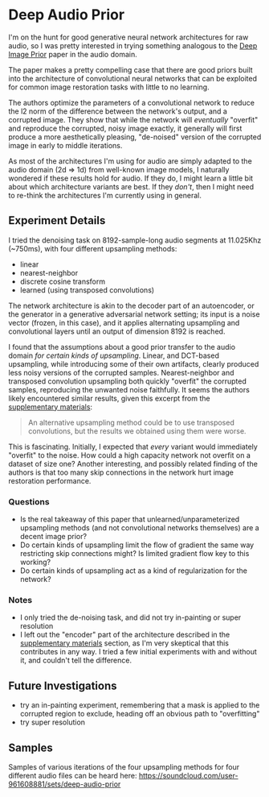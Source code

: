 # Deep Audio Prior

I'm on the hunt for good generative neural network architectures for raw audio,
so I was pretty interested in trying something analogous to the
[Deep Image Prior](https://dmitryulyanov.github.io/deep_image_prior) paper in
the audio domain.

The paper makes a pretty compelling case that there are good priors built into
the architecture of convolutional neural networks that can be exploited for
common image restoration tasks with little to no learning.

The authors optimize the parameters of a convolutional network to reduce the l2
norm of the difference between the network's output, and a corrupted image.  They
show that while the network will _eventually_ "overfit" and reproduce the
corrupted, noisy image exactly, it generally will first produce a more
aesthetically pleasing, "de-noised" version of the corrupted image in early to
middle iterations.

As most of the architectures I'm using for audio are simply adapted to the
audio domain (2d => 1d) from well-known image models, I naturally wondered if
these results hold for audio.  If they do, I might learn a little bit about which
architecture variants are best.  If they _don't_, then I might need to re-think
the architectures I'm currently using in general.


## Experiment Details
I tried the denoising task on 8192-sample-long audio segments at 11.025Khz
(~750ms), with four different upsampling methods:

- linear
- nearest-neighbor
- discrete cosine transform
- learned (using transposed convolutions)

The network architecture is akin to the decoder part of an autoencoder, or the
generator in a generative adversarial network setting; its input is a noise
vector (frozen, in this case), and it applies alternating upsampling and
convolutional layers until an output of dimension 8192 is reached.

I found that the assumptions about a good prior transfer to the audio domain
_for certain kinds of upsampling_.  Linear, and DCT-based upsampling, while
introducing some of their own artifacts, clearly produced less noisy versions
of the corrupted samples.  Nearest-neighbor and transposed convolution
upsampling both quickly "overfit" the corrupted samples, reproducing the
unwanted noise faithfully.  It seems the authors likely encountered similar
results, given this excerpt from the
[supplementary materials](https://box.skoltech.ru/index.php/s/ib52BOoV58ztuPM#pdfviewer):

> An alternative upsampling method could be to use transposed convolutions,
> but the results we obtained using them were worse.

This is fascinating.  Initially, I expected that _every_ variant would
immediately "overfit" to the noise.  How could a high capacity network not
overfit on a dataset of size one?  Another interesting, and possibly related
finding of the authors is that too many skip connections in the network hurt
image restoration performance.

### Questions
- Is the real takeaway of this paper that unlearned/unparameterized upsampling
  methods (and not convolutional networks themselves) are a decent image prior?
- Do certain kinds of upsampling limit the flow of gradient the same way
  restricting skip connections might?  Is limited gradient flow key to this
  working?
- Do certain kinds of upsampling act as a kind of regularization for the network?

### Notes
- I only tried the de-noising task, and did not try in-painting or super
resolution
- I left out the "encoder" part of the architecture described in the
[supplementary materials](https://box.skoltech.ru/index.php/s/ib52BOoV58ztuPM#pdfviewer)
section, as I'm very skeptical that this contributes in any way.  I tried a few
initial experiments with and without it, and couldn't tell the difference.


## Future Investigations
- try an in-painting experiment, remembering that a mask is applied to the
corrupted region to exclude, heading off an obvious path to "overfitting"
- try super resolution


## Samples

Samples of various iterations of the four upsampling methods for four different
audio files can be heard here:
https://soundcloud.com/user-961608881/sets/deep-audio-prior